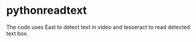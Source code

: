 # pythonreadtext
The code uses East to detect text in video and tesseract to read detected text box. 
